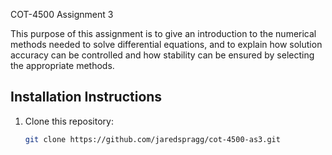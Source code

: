  COT-4500 Assignment 3

This purpose of this assignment is to give an introduction to the numerical methods
needed to solve differential equations, and to explain how solution accuracy can be 
controlled and how stability can be ensured by selecting the appropriate methods.
## Installation Instructions
1. Clone this repository:
   ```bash
   git clone https://github.com/jaredspragg/cot-4500-as3.git
